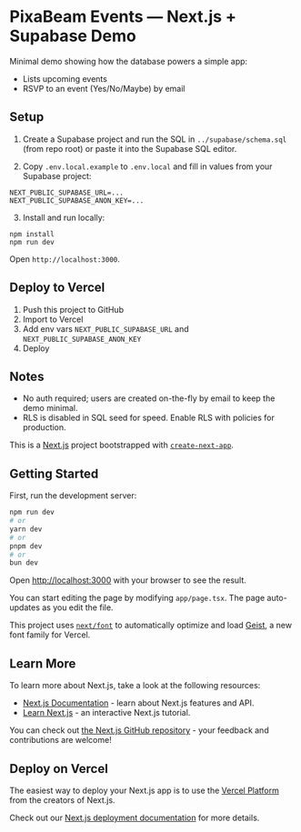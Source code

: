 # PixaBeam Events — Next.js + Supabase Demo

Minimal demo showing how the database powers a simple app:
- Lists upcoming events
- RSVP to an event (Yes/No/Maybe) by email

## Setup

1) Create a Supabase project and run the SQL in `../supabase/schema.sql` (from repo root) or paste it into the Supabase SQL editor.

2) Copy `.env.local.example` to `.env.local` and fill in values from your Supabase project:

```
NEXT_PUBLIC_SUPABASE_URL=...
NEXT_PUBLIC_SUPABASE_ANON_KEY=...
```

3) Install and run locally:

```
npm install
npm run dev
```

Open `http://localhost:3000`.

## Deploy to Vercel

1) Push this project to GitHub
2) Import to Vercel
3) Add env vars `NEXT_PUBLIC_SUPABASE_URL` and `NEXT_PUBLIC_SUPABASE_ANON_KEY`
4) Deploy

## Notes

- No auth required; users are created on-the-fly by email to keep the demo minimal.
- RLS is disabled in SQL seed for speed. Enable RLS with policies for production.

This is a [Next.js](https://nextjs.org) project bootstrapped with [`create-next-app`](https://nextjs.org/docs/app/api-reference/cli/create-next-app).

## Getting Started

First, run the development server:

```bash
npm run dev
# or
yarn dev
# or
pnpm dev
# or
bun dev
```

Open [http://localhost:3000](http://localhost:3000) with your browser to see the result.

You can start editing the page by modifying `app/page.tsx`. The page auto-updates as you edit the file.

This project uses [`next/font`](https://nextjs.org/docs/app/building-your-application/optimizing/fonts) to automatically optimize and load [Geist](https://vercel.com/font), a new font family for Vercel.

## Learn More

To learn more about Next.js, take a look at the following resources:

- [Next.js Documentation](https://nextjs.org/docs) - learn about Next.js features and API.
- [Learn Next.js](https://nextjs.org/learn) - an interactive Next.js tutorial.

You can check out [the Next.js GitHub repository](https://github.com/vercel/next.js) - your feedback and contributions are welcome!

## Deploy on Vercel

The easiest way to deploy your Next.js app is to use the [Vercel Platform](https://vercel.com/new?utm_medium=default-template&filter=next.js&utm_source=create-next-app&utm_campaign=create-next-app-readme) from the creators of Next.js.

Check out our [Next.js deployment documentation](https://nextjs.org/docs/app/building-your-application/deploying) for more details.
